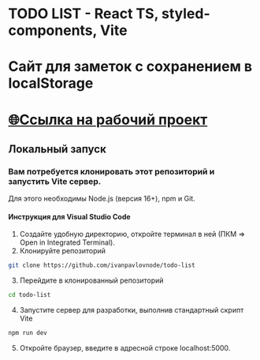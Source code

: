 # TODO LIST - React TS, styled-components, Vite
# Сайт для заметок с сохранением в localStorage
# [🌐Ссылка на рабочий проект](https://todoshka.site)
## Локальный запуск
### Вам потребуется клонировать этот репозиторий и запустить Vite сервер.
Для этого необходимы Node.js (версия 16+), npm и Git.
#### Инструкция для Visual Studio Code
1. Создайте удобную директорию, откройте терминал в ней (ПКМ => Open in Integrated Terminal).
2. Клонируйте репозиторий
```bash
git clone https://github.com/ivanpavlovnode/todo-list
```
3. Перейдите в клонированный репозиторий
```bash
cd todo-list
```
4. Запустите сервер для разработки, выполнив стандартный скрипт Vite
```bash
npm run dev
```
5. Откройте браузер, введите в адресной строке localhost:5000.
